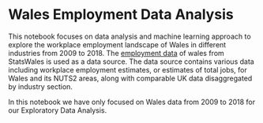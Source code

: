 # Wales Employment Data Analysis

This notebook focuses on data analysis and machine learning approach to explore the workplace employment landscape of Wales in different industries from 2009 to 2018. The [employment data](https://statswales.gov.wales/Catalogue/Business-Economy-and-Labour-Market/People-and-Work/Employment/Jobs/Whole-Workforce/workplaceemployment-by-industry-area) of wales from StatsWales is used as a data source. The data source contains various data including workplace employment estimates, or estimates of total jobs, for Wales and its NUTS2 areas, along with comparable UK data disaggregated by industry section.

In this notebook we have only focused on Wales data from 2009 to 2018 for our Exploratory Data Analysis.

